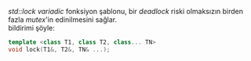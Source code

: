 _std::lock variadic_ fonksiyon şablonu, bir _deadlock_ riski olmaksızın birden fazla _mutex_'in edinilmesini sağlar.<br>
bildirimi şöyle: <br>

```cpp
template <class T1, class T2, class... TN>
void lock(T1&, T2&, TN& ...);
```
